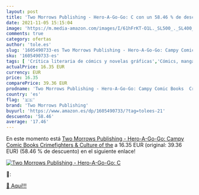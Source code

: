 ```yaml
---
layout: post
title: 'Two Morrows Publishing - Hero-A-Go-Go: C con un 58.46 % de descuento'
date: 2021-11-05 15:15:04
image: 'https://m.media-amazon.com/images/I/61hFrKT-O1L._SL500_._SL400_.jpg'
comments: true
category: ofertas
author: 'tole.es'
slug: '1605490733-es Two Morrows Publishing - Hero-A-Go-Go: Campy Comic Books...'
sku: '1605490733-es'
tags: [ 'Crítica literaria de cómics y novelas gráficas','Cómics, manga y novelas gráficas','Historia','Historia del siglo XX y XXI','Historia y crítica de géneros literarios','Historia, teoría y crítica literaria','Libros','Libros juveniles','Literatura y ficción','two morrows publishing', ]
actualPrice: 16.35 EUR
currency: EUR
price: 16.35
comparePrice: 39.36 EUR
prodname: 'Two Morrows Publishing - Hero-A-Go-Go: Campy Comic Books  Crimefighters  & Culture of the'
country: 'es'
flag: '🇪🇸'
brand: 'Two Morrows Publishing'
buyurl: 'https://www.amazon.es/dp/1605490733/?tag=tolees-21'
descuento: '58.46'
average: '17.46'
---
```


En este momento está [Two Morrows Publishing - Hero-A-Go-Go: Campy Comic Books  Crimefighters  & Culture of the](https://www.amazon.es/dp/1605490733/?tag=tolees-21) a 16.35 EUR (original: 39.36 EUR) (58.46 %  de descuento) en el siguiente enlace!

[![Two Morrows Publishing - Hero-A-Go-Go: C](https://m.media-amazon.com/images/I/61hFrKT-O1L._SL500_._SL400_.jpg)](https://www.amazon.es/dp/1605490733/?tag=tolees-21)

🔎:


[🛒 Aquí!!!](https://www.amazon.es/dp/1605490733/?tag=tolees-21)
